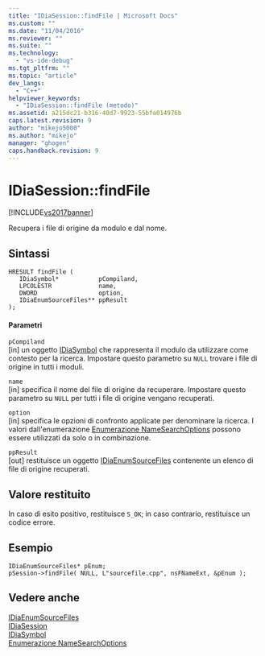 ```yaml
---
title: "IDiaSession::findFile | Microsoft Docs"
ms.custom: ""
ms.date: "11/04/2016"
ms.reviewer: ""
ms.suite: ""
ms.technology: 
  - "vs-ide-debug"
ms.tgt_pltfrm: ""
ms.topic: "article"
dev_langs: 
  - "C++"
helpviewer_keywords: 
  - "IDiaSession::findFile (metodo)"
ms.assetid: a215dc21-b316-40d7-9923-55bfa014976b
caps.latest.revision: 9
author: "mikejo5000"
ms.author: "mikejo"
manager: "ghogen"
caps.handback.revision: 9
---
```

# IDiaSession::findFile
[!INCLUDE[vs2017banner](../../code-quality/includes/vs2017banner.md)]

Recupera i file di origine da modulo e dal nome.  
  
## Sintassi  
  
```cpp#  
HRESULT findFile (   
   IDiaSymbol*           pCompiland,  
   LPCOLESTR             name,  
   DWORD                 option,  
   IDiaEnumSourceFiles** ppResult  
);  
```  
  
#### Parametri  
 `pCompiland`  
 \[in\] un oggetto [IDiaSymbol](../../debugger/debug-interface-access/idiasymbol.md) che rappresenta il modulo da utilizzare come contesto per la ricerca.  Impostare questo parametro su `NULL` trovare i file di origine in tutti i moduli.  
  
 `name`  
 \[in\] specifica il nome del file di origine da recuperare.  Impostare questo parametro su `NULL` per tutti i file di origine vengano recuperati.  
  
 `option`  
 \[in\] specifica le opzioni di confronto applicate per denominare la ricerca.  I valori dall'enumerazione [Enumerazione NameSearchOptions](../../debugger/debug-interface-access/namesearchoptions.md) possono essere utilizzati da solo o in combinazione.  
  
 `ppResult`  
 \[out\] restituisce un oggetto [IDiaEnumSourceFiles](../../debugger/debug-interface-access/idiaenumsourcefiles.md) contenente un elenco di file di origine recuperati.  
  
## Valore restituito  
 In caso di esito positivo, restituisce `S_OK`; in caso contrario, restituisce un codice errore.  
  
## Esempio  
  
```cpp#  
IDiaEnumSourceFiles* pEnum;  
pSession->findFile( NULL, L"sourcefile.cpp", nsFNameExt, &pEnum );  
```  
  
## Vedere anche  
 [IDiaEnumSourceFiles](../../debugger/debug-interface-access/idiaenumsourcefiles.md)   
 [IDiaSession](../../debugger/debug-interface-access/idiasession.md)   
 [IDiaSymbol](../../debugger/debug-interface-access/idiasymbol.md)   
 [Enumerazione NameSearchOptions](../../debugger/debug-interface-access/namesearchoptions.md)